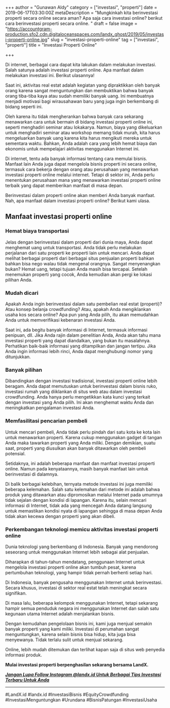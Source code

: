 +++
author = "Gunawan Aldy"
category = ["investasi", "properti"]
date = 2019-06-17T03:30:00Z
metaDescription = "Mungkinkah kita berinvestasi properti secara online secara aman? Apa saja cara investasi online? berikut cara berinvestasi properti secara online. "
draft = false
image = "https://accountgram-production.sfo2.cdn.digitaloceanspaces.com/landx_ghost/2019/05/investasi-properti-online.jpg"
slug = "investasi-properti-online"
tag = ["investasi", "properti"]
title = "Investasi Properti Online"

+++


Di internet, berbagai cara dapat kita lakukan dalam melakukan investasi. Salah satunya adalah investasi properti online. Apa manfaat dalam melakukan investasi ini. Berikut ulasannya!

Saat ini, aktivitas real estat adalah kegiatan yang dipraktikkan oleh banyak orang karena sangat menguntungkan dan membuktikan bahwa banyak orang tiba-tiba kaya atau sudah memiliki banyak uang. Ini membuatnya menjadi motivasi bagi wirausahawan baru yang juga ingin berkembang di bidang seperti ini.

Oleh karena itu tidak mengherankan bahwa banyak cara sekarang menawarkan cara untuk bermain di bidang investasi properti online ini, seperti menghadiri seminar atau lokakarya. Namun, biaya yang dikeluarkan untuk menghadiri seminar atau workshop memang tidak murah, kita harus mengeluarkan banyak uang karena kita harus mengikuti mereka untuk sementara waktu. Bahkan, Anda adalah cara yang lebih hemat biaya dan ekonomis untuk mempelajari aktivitas menggunakan Internet ini.

Di internet, tentu ada banyak informasi tentang cara memulai bisnis. Manfaat lain Anda juga dapat mengelola bisnis properti ini secara online, termasuk cara bekerja dengan orang atau perusahaan yang menawarkan investasi properti online melalui internet. Tetapi di sektor ini, Anda perlu menentukan perusahaan mana yang menawarkan investasi properti online terbaik yang dapat memberikan manfaat di masa depan.

Berinvestasi dalam properti online akan memberi Anda banyak manfaat. Nah, apa manfaat dalam investasi properti online? Berikut kami ulasa.

## Manfaat investasi properti online

### Hemat biaya transportasi

Jelas dengan berinvestasi dalam properti dari dunia maya, Anda dapat menghemat uang untuk transportasi. Anda tidak perlu melakukan perjalanan dari satu properti ke properti lain untuk mencari. Anda dapat melihat berbagai properti dari berbagai situs penjualan properti bahkan bahkan bisa nego walau tidak mengenal orangnya. Sangat menyenangkan bukan? Hemat uang, tetapi tujuan Anda masih bisa tercapai. Setelah menemukan properti yang cocok, Anda kemudian akan pergi ke lokasi pilihan Anda.

### Mudah dicari

Apakah Anda ingin berinvestasi dalam satu pembelian real estat (properti)? Atau konsep belanja crowdfunding? Atau, apakah Anda mengiklankan usaha kos secara online? Apa pun yang Anda pilih, itu akan memudahkan Anda untuk memverifikasi kebenaran investasi Anda.

Saat ini, ada begitu banyak informasi di Internet, termasuk informasi penipuan, dll. Jika Anda rajin dalam penelitian Anda, Anda akan tahu mana investasi properti yang dapat diandalkan, yang bukan itu masalahnya. Perhatikan baik-baik informasi yang ditampilkan dan jangan tertipu. Jika Anda ingin informasi lebih rinci, Anda dapat menghubungi nomor yang ditunjukkan.

### Banyak pilihan

Dibandingkan dengan investasi tradisional, investasi properti online lebih beragam. Anda dapat memutuskan untuk berinvestasi dalam bisnis ruko, investasi rumah yang diiklankan di situs web atau dalam investasi crowdfunding. Anda hanya perlu mengetikkan kata kunci yang terkait dengan investasi yang Anda pilih. Ini akan menghemat waktu Anda dan meningkatkan pengalaman investasi Anda.

### Memfasilitasi pencarian pembeli

Untuk mencari pembeli, Anda tidak perlu pindah dari satu kota ke kota lain untuk menawarkan properti. Karena cukup menggunakan gadget di tangan Anda maka tawarkan properti yang Anda miliki. Dengan demikian, suatu saat, properti yang diusulkan akan banyak ditawarkan oleh pembeli potensial.

Setidaknya, ini adalah beberapa manfaat dan manfaat investasi properti online. Namun pada kenyataannya, masih banyak manfaat lain untuk berinvestasi di dalamnya.

Di balik berbagai kelebihan, ternyata metode investasi ini juga memiliki beberapa kelemahan. Salah satu kelemahan dari metode ini adalah bahwa produk yang ditawarkan atau dipromosikan melalui Internet pada umumnya tidak sejalan dengan kondisi di lapangan. Karena itu, selain mencari informasi di Internet, tidak ada yang mencegah Anda datang langsung untuk memastikan kondisi nyata di lapangan sehingga di masa depan Anda tidak akan kecewa dengan properti yang akan dibeli.

### Perkembangan teknologi memicu aktivitas investasi properti online

Dunia teknologi yang berkembang di Indonesia. Banyak yang mendorong seseorang untuk menggunakan Internet lebih sebagai alat penjualan.

Diharapkan di tahun-tahun mendatang, penggunaan Internet untuk mengelola investasi properti online akan tumbuh pesat, karena pertumbuhan teknologi, yang hampir tidak pernah berhenti setiap hari.

Di Indonesia, banyak pengusaha menggunakan Internet untuk berinvestasi. Secara khusus, investasi di sektor real estat telah meningkat secara signifikan.

Di masa lalu, beberapa kelompok menggunakan Internet, tetapi sekarang hampir semua penduduk negara ini menggunakan Internet dan salah satu kegunaan utama Internet adalah menjalankan bisnis.

Dengan kemudahan pengelolaan bisnis ini, kami juga menjual semakin banyak properti yang kami miliki. Investasi di perumahan sangat menguntungkan, karena selain bisnis bisa hidup, kita juga bisa menyewanya. Tidak terlalu sulit untuk menjual sekarang.

Online, lebih mudah ditemukan dan terlihat kapan saja di situs web penyedia informasi produk.

**Mulai investasi properti berpenghasilan sekarang bersama LandX.**

[**_Jangan Lupa Follow Instagram @landx.id Untuk Berbagai Tips Investasi Terbaru Untuk Anda_**](https://instagram.com/landx.id?utm_medium=copy_link)

---

#LandX.id	#landx.id	#InvestasiBisnis	#EquityCrowdfunding	#InvestasiMenguntungkan	#Urundana	#BisnisPatungan	#InvestasiUsaha

